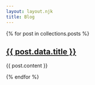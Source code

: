 ```yaml
---
layout: layout.njk
title: Blog
---
```


{% for post in collections.posts %}
  <h2><a href="{{ post.url }}">{{ post.data.title }}</a></h2>
  <p>{{ post.content }}</p>
{% endfor %}